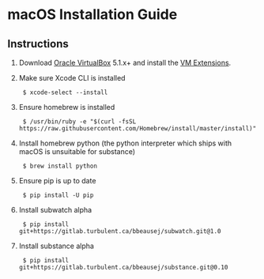 # macOS Installation Guide

## Instructions

1. Download [Oracle VirtualBox](https://www.virtualbox.org/wiki/Downloads) 5.1.x+ and install the [VM Extensions](http://download.virtualbox.org/virtualbox/5.1.6/Oracle_VM_VirtualBox_Extension_Pack-5.1.6-110634.vbox-extpack).

2. Make sure Xcode CLI is installed

        $ xcode-select --install

3. Ensure homebrew is installed

        $ /usr/bin/ruby -e "$(curl -fsSL https://raw.githubusercontent.com/Homebrew/install/master/install)"

4. Install homebrew python (the python interpreter which ships with macOS is unsuitable for substance)

        $ brew install python

5. Ensure pip is up to date

        $ pip install -U pip

6. Install subwatch alpha

        $ pip install git+https://gitlab.turbulent.ca/bbeausej/subwatch.git@1.0

7. Install substance alpha

        $ pip install git+https://gitlab.turbulent.ca/bbeausej/substance.git@0.10

